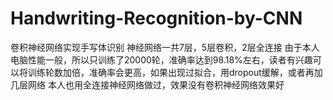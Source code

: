 # Handwriting-Recognition-by-CNN
卷积神经网络实现手写体识别
神经网络一共7层，5层卷积，2层全连接
由于本人电脑性能一般，所以只训练了20000轮，准确率达到98.18%左右，读者有兴趣可以将训练轮数加倍，准确率会更高，如果出现过拟合，用dropout缓解，或者再加几层网络
本人也用全连接神经网络做过，效果没有卷积神经网络效果好
